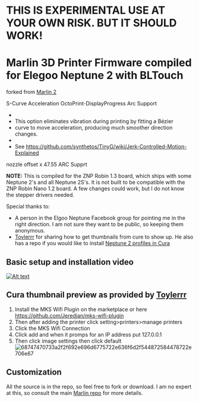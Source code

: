 # THIS IS EXPERIMENTAL USE AT YOUR OWN RISK. BUT IT SHOULD WORK!

# Marlin 3D Printer Firmware compiled for Elegoo Neptune 2 with BLTouch

forked from [Marlin 2](https://github.com/MarlinFirmware/Marlin/releases)

S-Curve Acceleration
OctoPrint-DisplayProgress
Arc Support

-
- This option eliminates vibration during printing by fitting a Bézier
- curve to move acceleration, producing much smoother direction changes.
-
- See https://github.com/synthetos/TinyG/wiki/Jerk-Controlled-Motion-Explained

nozzle offset x 47.55
ARC Supprt

**NOTE:** This is compiled for the ZNP Robin 1.3 board, which ships with some Neptune 2's and all Neptune 2S's. It is not built to be compatible with the ZNP Robin Nano 1.2 board. A few changes could work, but I do not know the stepper drivers needed.

Special thanks to:

- A person in the Elgoo Neptune Facebook group for pointing me in the right direction. I am not sure they want to be public, so keeping them anonymous.
- [Toylerrr](https://github.com/Toylerrr) for sharing how to get thumbnails from cure to show up. He also has a repo if you would like to install [Neptune 2 profiles in Cura](https://github.com/Toylerrr/ELEGOO_Neptune2_Cura)

## Basic setup and installation video

[![Alt text](https://user-images.githubusercontent.com/10281380/147587533-8ea6de5a-b71b-4a99-885e-898438671a38.png)](https://youtu.be/-Y1lWI2KnlA)

## Cura thumbnail preview as provided by [Toylerrr](https://github.com/Toylerrr)

1. Install the MKS Wifi Plugin on the marketplace or here https://github.com/Jeredian/mks-wifi-plugin
1. Then after adding the printer click setting>printers>manage printers
1. Click the MKS Wifi Connection
1. Click add and when it promps for an IP address put 127.0.0.1
1. Then click image settings then click default
   ![68747470733a2f2f692e696d6775722e636f6d2f544872584478722e706e67](https://user-images.githubusercontent.com/10281380/147526231-48a85895-4cd8-4a84-9f97-79802f5a3bd1.png)

## Customization

All the source is in the repo, so feel free to fork or download. I am no expert at this, so consult the main [Marlin repo](https://github.com/MarlinFirmware/Marlin/) for more details.
